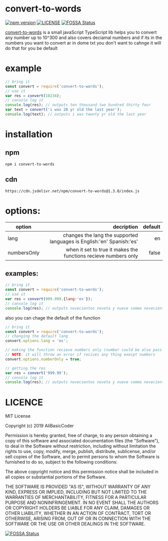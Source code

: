 # convert-to-words
[![npm version](https://img.shields.io/static/v1.svg?label=npm%20version&message=1.3.0&color=green)](https://www.npmjs.com/package/convert-to-words)
[![LICENSE](https://img.shields.io/static/v1.svg?label=LICENSE&message=MIT&color=green)](https://github.com/AliBasicCoder/convert-to-words/blob/master/LICENSE)
[![FOSSA Status](https://app.fossa.io/api/projects/git%2Bgithub.com%2FAliBasicCoder%2Fconvert-to-words.svg?type=shield)](https://app.fossa.io/projects/git%2Bgithub.com%2FAliBasicCoder%2Fconvert-to-words?ref=badge_shield)

[convert-to-words](https://github.com/AliBasicCoder/convert-to-words/) is a small javaScript TypeScript lib helps you to convert any number up
to 10^300 and also covers deciamal numbers and
if its in the numbers you want to convert ar in dome txt you don't
want to cahnge it will do that for you be default 
# example
```js
// bring it
const convert = require('convert-to-words');
// use it
var res = convert(10234);
// console log it
console.log(res); // outputs ten thousand two hundred thirty four
var text = convert('i was 20 yr old the last year');
console.log(text); // outputs i was tewnty yr old the last year
```
# installation
## npm
```shell
npm i convert-to-words
```
## cdn
```
https://cdn.jsdelivr.net/npm/convert-to-words@1.3.0/index.js
```
# options:

| option      |   decription       | default      |
|-------------|-------------------:|-------------:|
|  lang       | changes the lang the supported languages is English:'en' Spanish:'es'  |   en         |
| numbersOnly | when it set to true it makes the functions  recieve numbers only               |  false       |


## examples:
```js
// bring it
const convert = require('convert-to-words');
// use it
var res = convert(999.999,{lang:'es'});
// console log it
console.log(res); // outputs novecientos noveta y nueve comma novecientos noveta y nueve
```
also you can chage the default of the function
```js
// bring it
const convert = require('convert-to-words');
// changing the default lang
convert.options.lang = 'es';

// making the function recieve numbers only (number could be also pass in as string)
// NOTE: it will throw an error if recives any thing execpt numbers
convert.options.numberOnly = true;

// getting the res
var res = convert('999.99');
// console log it
console.log(res); // outputs novecientos noveta y nueve comma novecientos noveta y nueve
```

# LICENCE
MIT License

Copyright (c) 2019 AliBasicCoder

Permission is hereby granted, free of charge, to any person obtaining a copy
of this software and associated documentation files (the "Software"), to deal
in the Software without restriction, including without limitation the rights
to use, copy, modify, merge, publish, distribute, sublicense, and/or sell
copies of the Software, and to permit persons to whom the Software is
furnished to do so, subject to the following conditions:

The above copyright notice and this permission notice shall be included in all
copies or substantial portions of the Software.

THE SOFTWARE IS PROVIDED "AS IS", WITHOUT WARRANTY OF ANY KIND, EXPRESS OR
IMPLIED, INCLUDING BUT NOT LIMITED TO THE WARRANTIES OF MERCHANTABILITY,
FITNESS FOR A PARTICULAR PURPOSE AND NONINFRINGEMENT. IN NO EVENT SHALL THE
AUTHORS OR COPYRIGHT HOLDERS BE LIABLE FOR ANY CLAIM, DAMAGES OR OTHER
LIABILITY, WHETHER IN AN ACTION OF CONTRACT, TORT OR OTHERWISE, ARISING FROM,
OUT OF OR IN CONNECTION WITH THE SOFTWARE OR THE USE OR OTHER DEALINGS IN THE
SOFTWARE.


[![FOSSA Status](https://app.fossa.io/api/projects/git%2Bgithub.com%2FAliBasicCoder%2Fconvert-to-words.svg?type=large)](https://app.fossa.io/projects/git%2Bgithub.com%2FAliBasicCoder%2Fconvert-to-words?ref=badge_large)
